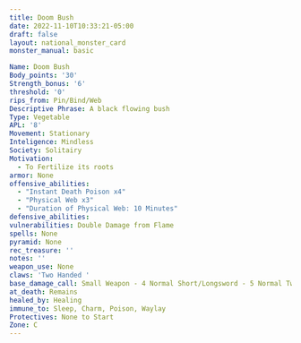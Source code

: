 ```yaml
---
title: Doom Bush
date: 2022-11-10T10:33:21-05:00
draft: false
layout: national_monster_card
monster_manual: basic

Name: Doom Bush
Body_points: '30'
Strength_bonus: '6'
threshold: '0'
rips_from: Pin/Bind/Web
Descriptive Phrase: A black flowing bush
Type: Vegetable
APL: '8'
Movement: Stationary
Inteligence: Mindless
Society: Solitairy
Motivation: 
  - To Fertilize its roots
armor: None
offensive_abilities: 
  - "Instant Death Poison x4"
  - "Physical Web x3"
  - "Duration of Physical Web: 10 Minutes"
defensive_abilities:
vulnerabilities: Double Damage from Flame
spells: None
pyramid: None
rec_treasure: ''
notes: ''
weapon_use: None
claws: 'Two Handed '
base_damage_call: Small Weapon - 4 Normal Short/Longsword - 5 Normal Two Handed - 9 Normal
at_death: Remains
healed_by: Healing
immune_to: Sleep, Charm, Poison, Waylay
Protectives: None to Start
Zone: C
---
```

